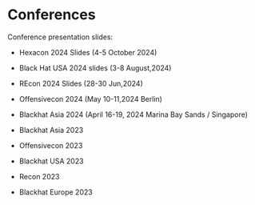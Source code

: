 # Conferences
Conference presentation slides:

- Hexacon 2024 Slides (4-5 October 2024)

- Black Hat USA 2024 slides (3-8 August,2024)

- REcon 2024 Slides (28-30 Jun,2024)

- Offensivecon 2024 (May 10-11,2024 Berlin)
  
- Blackhat Asia 2024 (April 16-19, 2024 Marina Bay Sands / Singapore)

- Blackhat Asia 2023

- Offensivecon 2023

- Blackhat USA 2023

- Recon 2023

- Blackhat Europe 2023
